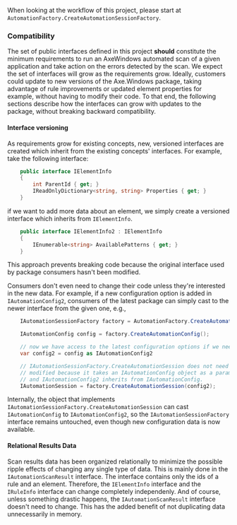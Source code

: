 ﻿When looking at the workflow of this project, please start at
`AutomationFactory.CreateAutomationSessionFactory`.

### Compatibility

The set of public interfaces defined in this project **should** constitute the
minimum requirements to run an AxeWindows automated scan of a given application
and take action on the errors detected by the scan. We expect  the set
of interfaces will grow as the requirements grow. Ideally, customers could
update to new versions of the Axe.Windows package, taking advantage of rule
improvements or updated element properties for example, without having to modify
their code. To that end, the following sections describe how the interfaces
can grow with updates to the package, without breaking backward compatibility.

#### Interface versioning

As requirements grow for existing concepts, new, versioned interfaces are
created which inherit from the existing concepts' interfaces. For example,
take the following interface:

```c#
    public interface IElementInfo
    {
        int ParentId { get; }
        IReadOnlyDictionary<string, string> Properties { get; }
    }
```

if we want to add more data about an element, we simply create a versioned
interface which inherits from `IElementInfo`.

```c#
    public interface IElementInfo2 : IElementInfo
    {
        IEnumerable<string> AvailablePatterns { get; }
    }
```

This approach prevents breaking code because the original interface used by
package consumers hasn't been modified.

Consumers don't even need to change their code unless they're interested
in the new data. For example, if a new configuration option is added in
`IAutomationConfig2`, consumers of the latest package can simply cast to the newer
interface from the given one, e.g.,

```c#
    IAutomationSessionFactory factory = AutomationFactory.CreateAutomationSessionFactory();

    IAutomationConfig config = factory.CreateAutomationConfig();

    // now we have access to the latest configuration options if we need them
    var config2 = config as IAutomationConfig2

    // IAutomationSessionFactory.CreateAutomationSession does not need to be 
    // modified because it takes an IAutomationConfig object as a parameter
    // and IAutomationConfig2 inherits from IAutomationConfig.
    IAutomationSession = factory.CreateAutomationSession(config2);
```

Internally, the object that implements
`IAutomationSessionFactory.CreateAutomationSession` can cast `IAutomationConfig`
to `IAutomationConfig2`, so the `IAutomationSessionFactory` interface
remains untouched, even though new configuration data is now available.

#### Relational Results Data

Scan results data has been organized relationally to minimize the
possible ripple effects of changing any single type of data. This is mainly
done in the `IAutomationScanResult` interface. The interface contains only 
the ids of a rule and an element. Therefore, the `IElementInfo` interface
and the `IRuleInfo` interface can change completely independenly.
And of course, unless something drastic happens, the `IAutomationScanResult` interface doesn't need to change.
This has the added benefit of not duplicating data unnecessarily in memory.
